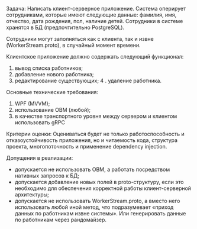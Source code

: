 Задача:
Написать клиент-серверное приложение. Система оперирует сотрудниками, которые имеют
следующие данные: фамилия, имя, отчество, дата рождения, пол, наличие детей.
Сотрудники в системе хранятся в БД (предпочтительно PostgreSQL).

Сотрудники могут заполняться как с клиента, так и извне (WorkerStream.proto), в случайный
момент времени.

Клиентское приложение должно содержать следующий функционал:
1. вывод списка работников;
2. добавление нового работника;
3. редактирование существующих;
4 . удаление работника.

Основные технические требования:
1. WPF (MVVM);
2. использование ОВМ (любой);
3. в качестве транспортного уровня между сервером и клиентом использовать gRPC


Критерии оценки:
Оцениваться будет не только работоспособность и отказоустойчивость приложения, но и читаемость кода, структура проекта, многопоточность и применение dependency injection.

Допущения в реализации:
- допускается не использовать ОВМ, а работать посредством нативных запросов к БД;
- допускается добавление новых полей в proto-структуру, если это необходимо для
обеспечения корректной работы клиент-серверной архитектуры;
- допускается не использовать WorkerStream.proto, а вместо него использовать любой
иной метод, что подразумевает «приход данных по работникам извне системы». Или
генерировать данные по работникам через рандомайзер.

